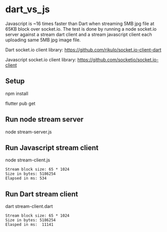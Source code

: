 # dart_vs_js

Javascript is ~16 times faster than Dart when streaming 5MB jpg file at 65KB block over socket.io.  The test is done by running a node socket.io server against a stream dart client and a stream javascript client each uploading same 5MB jpg image file.


Dart socket.io client library:  https://github.com/rikulo/socket.io-client-dart

Javascript socket.io client library:  https://github.com/socketio/socket.io-client

## Setup

npm install

flutter pub get

## Run node stream server

node stream-server.js

## Run Javascript stream client

node stream-client.js
```
Stream block size: 65 * 1024
Size in bytes: 5186254
Elapsed in ms: 534
```

## Run Dart stream client

dart stream-client.dart
```
Stream block size: 65 * 1024
Size in bytes: 5186254
Elasped in ms:  11141
```


